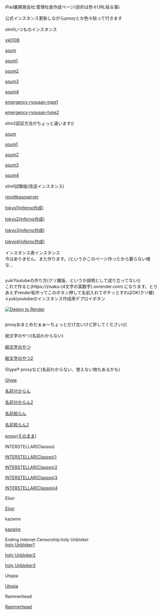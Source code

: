 <br>iPad裏開発会社:管理社長作成ページ(目的は色々URL貼る事)<br/>
<br>公式インスタンス更新しながらproxyとか色々貼って行きます<br/>
<br>slim1いつものインスタンス<br/>
<br><a href= "https://yk0108.onrender.com/blog/" >yk0108</a><br/>
<br><a href= "https://soum-slim1-ut23.onrender.com/" >soum</a><br/>
<br><a href= "https://soum-slim1-1.onrender.com/" >soum1</a><br/>
<br><a href= "https://soum-slim1-2.onrender.com/" >soum2</a><br/>
<br><a href= "https://soum-slim1-3.onrender.com/" >soum3</a><br/>
<br><a href= "https://soum-slim1-4.onrender.com/" >soum4</a><br/>
<br><a href= "https://emergency-ryousan-type.onrender.com/" >emergency-ryousan-type1</a><br/>
<br><a href= "https://emergency-ryousan-type-soiy.onrender.com/" >emergency-ryousan-type2</a><br/>
<br>slim2認証方法がちょっと違います()<br/>
<br><a href= "https://soum-slim2-ji02.onrender.com/" >soum</a><br/>
<br><a href= "https://soum-slim2-1.onrender.com/" >soum1</a><br/>
<br><a href= "https://soum-slim2-2.onrender.com/" >soum2</a><br/>
<br><a href= "https://soum-slim2-3.onrender.com/" >soum3</a><br/>
<br><a href= "https://soum-slim2-4.onrender.com/" >soum4</a><br/>
<br>slim1試験版(改造インスタンス)<br/>
<br><a href= "https://revoltkasoserver-o6dn.onrender.com" >revoltkasoserver</a><br/>
<br><a href= "https://tokyo-math.onrender.com/" >tokyo1(inferno作成)</a><br/>
<br><a href= "https://tokyo-english.onrender.com/" >tokyo2(inferno作成)</a><br/>
<br><a href= "https://tokyo-history.onrender.com/" >tokyo3(inferno作成)</a><br/>
<br><a href= "https://tokyo-science.onrender.com/" >tokyo4(inferno作成)</a><br/>
<br>インスタンス表インスタンス<br/>
今はありません、また作ります。(というかこのページ作ったから要らない様な…

<br>yukiYoutubeの作り方(クソ雑版、というか説明として成り立ってない()<br/>
これで作ると(https://zisaku-(4文字の英数字).onrender.com)
になります。とりあえずrender垢作ってこのボタン押して名前入れてポチッとすればOK(クソ雑)
<br>↓yukiyoutubeのインスタンス作成用デプロイボタン<br/>
<br><a href="https://render.com/deploy?repo=https://github.com/iPadurakaihatugaisyakannrisyatyou/iPadurakaihatugaisyakannrisyatyou.github.io">
<img src="https://render.com/images/deploy-to-render-button.svg" alt="Deploy to Render"></a><br/>

<br>proxyおまとめだぁぁ〜ちょっとだけ古いけど許してください(((<br/>
<br>絵文字のやつ(名前わからない)<br/>
<br><a href= "https://fossil-charming-frill.glitch.me/" >絵文字のやつ</a><br/>
<br><a href= "https://honorable-handsome-muscari.glitch.me/" >絵文字のやつ2</a><br/>
<br>Glype® proxyなど(名前わからない、使えない物もあるかも)<br/>
<br><a href= "https://www.intagent.com/remoteview/" >Glype</a><br/>
<br><a href= "https://www.pc-freak.net/proxy/" >名前分からん</a><br/>
<br><a href= "https://zrr.us/pocketproxy.php" >名前分からん2</a><br/>
<br><a href= "https://37l5cj-8080.csb.app/" >名前知らん</a><br/>
<br><a href= "https://schmidtb.de/p/" >名前知らん2</a><br/>
<br><a href= "https://proxy.com/" >proxy(そのまま)</a><br/>
<br>INTERSTELLAR(Classes)<br/>
<br><a href= "https://geometrytip.tech/" >INTERSTELLAR(Classes)1</a><br/>
<br><a href= "https://interstellar.hop.sh/" >INTERSTELLAR(Classes)2</a><br/>
<br><a href= "https://www.algebraxyz.com/" >INTERSTELLAR(Classes)3</a><br/>
<br><a href= "https://csx6060coolbeansstore.artclass.site/apps.html" >INTERSTELLAR(Classes)4</a><br/>
<br>Elixir<br/>
<br><a href= "https://elixirlj.glitch.me/" >Elixir</a><br/>
<br>kazwire<br/>
<br><a href= "https://edu.srcsb.com/apps/google" >kazwire</a><br/>
<br>Ending Internet Censorship:holy Unbloker
<br><a href= "https://holy.mathtutoringwithlove.info/" >holy Unbloker1</a><br/>
<br><a href= "https://thechefmethod.com/" >holy Unbloker2</a><br/>
<br><a href= "https://cheapdogs.org/" >holy Unbloker3</a><br/>
<br>Utopia<br/>
<br><a href= "https://ancienthistory.website/" >Utopia</a><br/>
<br>Rammerhead<br/>
<br><a href= "https://cool.portalwebvillamercedes.gob.ar/" >Rammerhead</a><br/>

